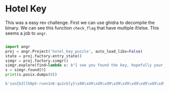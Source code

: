 # Hotel Key

This was a easy rev challenge. First we can use ghidra to decompile the binary. We can see this function `check_flag` that have multiple if/else. This seems a job to `angr`.

```py

import angr
proj = angr.Project('hotel_key_puzzle', auto_load_libs=False)
state = proj.factory.entry_state()
simgr = proj.factory.simgr()
simgr.explore(find=lambda s: b"I see you found the key, hopefully your bags are in your room by this point." in s.posix.dumps(1))
s = simgr.found[0]
print(s.posix.dumps(0))

b'sun{b3llh0p5-runn1n6-qu1ckly}\x00\xd9\xd9\xd9\xd9\xd9\xd9\xd9\xd9\xd9\xd9\xd9\xd9\xd9\xd9\xd9\xd9\xd9\xd9\xd9\xd9\xd9\xd9\xd9\xd9\xd9\xd9\xd9\xd9\xd9\xd9'

```
